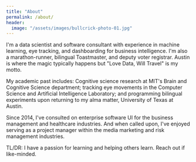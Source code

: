 ```yaml
---
title: "About"
permalink: /about/
header:
  image: "/assets/images/bullcrick-photo-01.jpg"
---
```

  
I'm a data scientist and software consultant with experience in machine learning, eye tracking, and dashboarding for business intelligence. I'm also a marathon-runner, bilingual Toastmaster, and deputy voter registrar. Austin is where the magic typically happens but "Love Data, Will Travel" is my motto. 

My academic past includes: Cognitive science research at MIT's Brain and Cognitive Science department; tracking eye movements in the Computer Science and Artificial Intelligence Laboratory; and programming bilingual experiments upon returning to my alma matter, University of Texas at Austin. 

Since 2014, I've consulted on enterprise software UI for the business management and healthcare industries. And when called upon, I've enjoyed serving as a project manager within the media marketing and risk management industries.

TL/DR: I have a passion for learning and helping others learn. Reach out if like-minded. 
